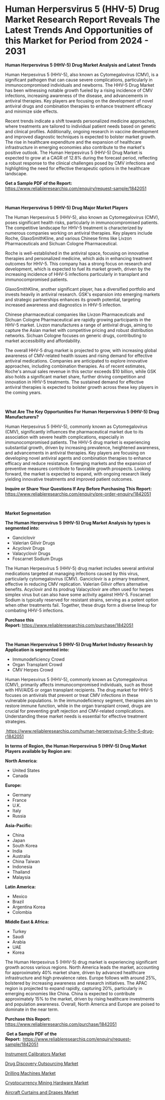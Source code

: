 <p><h1>Human Herpersvirus 5 (HHV-5) Drug Market Research Report Reveals The Latest Trends And Opportunities of this Market for Period from 2024 - 2031</h1></p><p><strong>Human Herpersvirus 5 (HHV-5) Drug Market Analysis and Latest Trends</strong></p>
<p><p>Human Herpesvirus 5 (HHV-5), also known as Cytomegalovirus (CMV), is a significant pathogen that can cause severe complications, particularly in immunocompromised individuals and newborns. The HHV-5 Drug Market has been witnessing notable growth fueled by a rising incidence of CMV infections, increasing awareness of the disease, and advancements in antiviral therapies. Key players are focusing on the development of novel antiviral drugs and combination therapies to enhance treatment efficacy and minimize side effects.</p><p>Recent trends indicate a shift towards personalized medicine approaches, where treatments are tailored to individual patient needs based on genetic and clinical profiles. Additionally, ongoing research in vaccine development and improved diagnostic techniques is expected to bolster market growth. The rise in healthcare expenditure and the expansion of healthcare infrastructure in emerging economies also contribute to the market's positive outlook. The Human Herpesvirus 5 (HHV-5) Drug Market is expected to grow at a CAGR of 12.8% during the forecast period, reflecting a robust response to the clinical challenges posed by CMV infections and highlighting the need for effective therapeutic options in the healthcare landscape.</p></p>
<p><strong>Get a Sample PDF of the Report:&nbsp;</strong> <a href="https://www.reliableresearchiq.com/enquiry/request-sample/1842051?utm_campaign=101&utm_medium=2&utm_source=Github&utm_content=ia&utm_term=19112024&utm_id=human-herpersvirus-5-hhv-5-drug">https://www.reliableresearchiq.com/enquiry/request-sample/1842051</a></p>
<p>&nbsp;</p>
<p><strong>Human Herpersvirus 5 (HHV-5) Drug Major Market Players</strong></p>
<p><p>The Human Herpesvirus 5 (HHV-5), also known as Cytomegalovirus (CMV), poses significant health risks, particularly in immunocompromised patients. The competitive landscape for HHV-5 treatment is characterized by numerous companies working on antiviral therapies. Key players include Roche, GlaxoSmithKline, and various Chinese firms like Livzon Pharmaceuticals and Sichuan Cologne Pharmaceutical.</p><p>Roche is well-established in the antiviral space, focusing on innovative therapies and personalized medicine, which aids in enhancing treatment outcomes for HHV-5. This company has a strong focus on research and development, which is expected to fuel its market growth, driven by the increasing incidence of HHV-5 infections particularly in transplant and immunocompromised patients.</p><p>GlaxoSmithKline, another significant player, has a diversified portfolio and invests heavily in antiviral research. GSK's expansion into emerging markets and strategic partnerships enhances its growth potential, targeting increased awareness and diagnostics in HHV-5 infection.</p><p>Chinese pharmaceutical companies like Livzon Pharmaceuticals and Sichuan Cologne Pharmaceutical are rapidly growing participants in the HHV-5 market. Livzon manufactures a range of antiviral drugs, aiming to capture the Asian market with competitive pricing and robust distribution networks. Sichuan Cologne focuses on generic drugs, contributing to market accessibility and affordability.</p><p>The overall HHV-5 drug market is projected to grow, with increasing global awareness of CMV-related health issues and rising demand for effective antiviral medications. Companies are anticipated to explore innovative approaches, including combination therapies. As of recent estimates, Roche's annual sales revenue in this sector exceeds $10 billion, while GSK also holds a significant market share, further driving competition and innovation in HHV-5 treatments. The sustained demand for effective antiviral therapies is expected to bolster growth across these key players in the coming years.</p></p>
<p>&nbsp;</p>
<p><strong>What Are The Key Opportunities For Human Herpersvirus 5 (HHV-5) Drug Manufacturers?</strong></p>
<p><p>Human Herpesvirus 5 (HHV-5), commonly known as Cytomegalovirus (CMV), significantly influences the pharmaceutical market due to its association with severe health complications, especially in immunocompromised patients. The HHV-5 drug market is experiencing substantial growth, driven by increasing prevalence, heightened awareness, and advancements in antiviral therapies. Key players are focusing on developing novel antiviral agents and combination therapies to enhance efficacy and reduce resistance. Emerging markets and the expansion of preventive measures contribute to favorable growth prospects. Looking forward, the market is expected to expand, with ongoing research likely yielding innovative treatments and improved patient outcomes.</p></p>
<p><strong>Inquire or Share Your Questions If Any Before Purchasing This Report:</strong> <a href="https://www.reliableresearchiq.com/enquiry/pre-order-enquiry/1842051?utm_campaign=101&utm_medium=2&utm_source=Github&utm_content=ia&utm_term=19112024&utm_id=human-herpersvirus-5-hhv-5-drug">https://www.reliableresearchiq.com/enquiry/pre-order-enquiry/1842051</a></p>
<p>&nbsp;</p>
<p><strong>Market Segmentation</strong></p>
<p><strong>The Human Herpersvirus 5 (HHV-5) Drug Market Analysis by types is segmented into:</strong></p>
<p><ul><li>Ganciclovir</li><li>Valerian Gilivir Drugs</li><li>Acyclovir Drugs</li><li>Valacyclovir Drugs</li><li>Foscarnet Sodium Drugs</li></ul></p>
<p><p>The Human Herpesvirus 5 (HHV-5) drug market includes several antiviral medications targeted at managing infections caused by this virus, particularly cytomegalovirus (CMV). Ganciclovir is a primary treatment, effective in reducing CMV replication. Valerian Gilivir offers alternative benefits. Acyclovir and its prodrug Valacyclovir are often used for herpes simplex virus but can also have some activity against HHV-5. Foscarnet Sodium is typically reserved for resistant strains, serving as a potent option when other treatments fail. Together, these drugs form a diverse lineup for combating HHV-5 infections.</p></p>
<p><strong>Purchase this Report:&nbsp;</strong><a href="https://www.reliableresearchiq.com/purchase/1842051?utm_campaign=101&utm_medium=2&utm_source=Github&utm_content=ia&utm_term=19112024&utm_id=human-herpersvirus-5-hhv-5-drug">https://www.reliableresearchiq.com/purchase/1842051</a></p>
<p>&nbsp;</p>
<p><strong>The Human Herpersvirus 5 (HHV-5) Drug Market Industry Research by Application is segmented into:</strong></p>
<p><ul><li>Immunodeficiency Crowd</li><li>Organ Transplant Crowd</li><li>CMV Herpes Crowd</li></ul></p>
<p><p>Human Herpesvirus 5 (HHV-5), commonly known as Cytomegalovirus (CMV), primarily affects immunocompromised individuals, such as those with HIV/AIDS or organ transplant recipients. The drug market for HHV-5 focuses on antivirals that prevent or treat CMV infections in these vulnerable populations. In the immunodeficiency segment, therapies aim to restore immune function, while in the organ transplant crowd, drugs are crucial for preventing graft rejection and CMV-related complications. Understanding these market needs is essential for effective treatment strategies.</p></p>
<p><a href="https://www.reliableresearchiq.com/human-herpersvirus-5-hhv-5-drug-r1842051?utm_campaign=101&utm_medium=2&utm_source=Github&utm_content=ia&utm_term=19112024&utm_id=human-herpersvirus-5-hhv-5-drug">&nbsp;https://www.reliableresearchiq.com/human-herpersvirus-5-hhv-5-drug-r1842051</a></p>
<p><strong>In terms of Region, the Human Herpersvirus 5 (HHV-5) Drug Market Players available by Region are:</strong></p>
<p>
    <p> <strong> North America: </strong>
        <ul>
            <li>United States</li>
            <li>Canada</li>
        </ul>
        </p> 
    <p> <strong> Europe: </strong>
        <ul>
            <li>Germany</li>
            <li>France</li>
            <li>U.K.</li>
            <li>Italy</li>
            <li>Russia</li>
        </ul>
        </p> 
    <p> <strong> Asia-Pacific: </strong>
        <ul>
            <li>China</li>
            <li>Japan</li>
            <li>South Korea</li>
            <li>India</li>
            <li>Australia</li>
            <li>China Taiwan</li>
            <li>Indonesia</li>
            <li>Thailand</li>
            <li>Malaysia</li>
        </ul>
        </p> 
    <p> <strong> Latin America: </strong>
        <ul>
            <li>Mexico</li>
            <li>Brazil</li>
            <li>Argentina Korea</li>
            <li>Colombia</li>
        </ul>
        </p> 
    <p> <strong> Middle East & Africa: </strong>
        <ul>
            <li>Turkey</li>
            <li>Saudi</li>
            <li>Arabia</li>
            <li>UAE</li>
            <li>Korea</li>
        </ul>
    </p>
    </p>
<p><p>The Human Herpesvirus 5 (HHV-5) drug market is experiencing significant growth across various regions. North America leads the market, accounting for approximately 40% market share, driven by advanced healthcare infrastructure and high prevalence rates. Europe follows with around 25%, bolstered by increasing awareness and research initiatives. The APAC region is projected to expand rapidly, capturing 20%, particularly in emerging economies like China. China is expected to contribute approximately 15% to the market, driven by rising healthcare investments and population awareness. Overall, North America and Europe are poised to dominate in the near term.</p></p>
<p><strong>Purchase this Report: </strong><a href="https://www.reliableresearchiq.com/purchase/1842051?utm_campaign=101&utm_medium=2&utm_source=Github&utm_content=ia&utm_term=19112024&utm_id=human-herpersvirus-5-hhv-5-drug">https://www.reliableresearchiq.com/purchase/1842051</a></p>
<p>&nbsp;<strong>Get a Sample PDF of the Report:&nbsp;&nbsp;</strong><a href="https://www.reliableresearchiq.com/enquiry/request-sample/1842051?utm_campaign=101&utm_medium=2&utm_source=Github&utm_content=ia&utm_term=19112024&utm_id=human-herpersvirus-5-hhv-5-drug">https://www.reliableresearchiq.com/enquiry/request-sample/1842051</a></p>
<p><strong></strong></p>
<p><p><a href="https://www.linkedin.com/pulse/emerging-trends-instrument-calibrators-market-global-ycxje?utm_campaign=101&utm_medium=2&utm_source=Github&utm_content=ia&utm_term=19112024&utm_id=human-herpersvirus-5-hhv-5-drug">Instrument Calibrators Market</a></p><p><a href="https://issuu.com/reportprime-2/docs/drug-discovery-outsourcing-market-s_808d4ead636524?utm_campaign=101&utm_medium=2&utm_source=Github&utm_content=ia&utm_term=19112024&utm_id=human-herpersvirus-5-hhv-5-drug">Drug Discovery Outsourcing Market</a></p><p><a href="https://issuu.com/reportprime-2/docs/drilling-machines-market-size-2030._73ce4e09b19b0a?utm_campaign=101&utm_medium=2&utm_source=Github&utm_content=ia&utm_term=19112024&utm_id=human-herpersvirus-5-hhv-5-drug">Drilling Machines Market</a></p><p><a href="https://www.linkedin.com/pulse/booming-cryptocurrency-mining-hardware-market-sector-analysis-a2ehc?utm_campaign=101&utm_medium=2&utm_source=Github&utm_content=ia&utm_term=19112024&utm_id=human-herpersvirus-5-hhv-5-drug">Cryptocurrency Mining Hardware Market</a></p><p><a href="https://www.linkedin.com/pulse/global-aircraft-curtains-drapes-market-forecast-2024-2031-6ky4c?utm_campaign=101&utm_medium=2&utm_source=Github&utm_content=ia&utm_term=19112024&utm_id=human-herpersvirus-5-hhv-5-drug">Aircraft Curtains and Drapes Market</a></p></p>